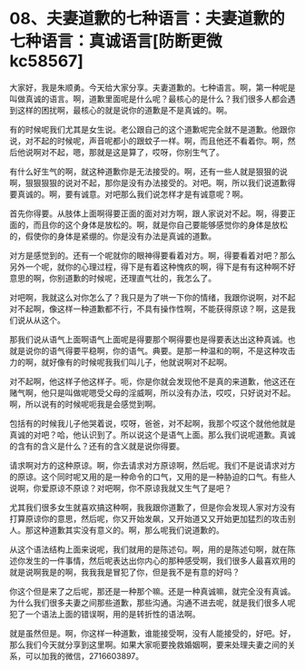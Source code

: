# 08、夫妻道歉的七种语言：夫妻道歉的七种语言：真诚语言[防断更微kc58567]

大家好，我是朱顺勇。今天给大家分享。夫妻道歉的。七种语言。啊，第一种呢是叫做真诚的语言。啊，道歉里面呢是什么呢？最核心的是什么？我们很多人都会遇到这样的困扰啊，最核心的就是说你的道歉是不是真诚的。啊。

有的时候呢我们尤其是女生说。老公跟自己的这个道歉呢完全就不是道歉。他跟你说，对不起的时候呢，声音呢都小的跟蚊子一样。啊，而且他还不看着你。啊，然后他说啊对不起，嗯，那就是这是算了，哎呀，你别生气了。

有什么好生气的啊，就这种道歉你是无法接受的。啊，还有一些人就是狠狠的说啊，狠狠狠狠的说对不起，那你是没有办法接受的。对吧。啊，所以我们说道歉得要真诚的。啊，要有诚意。对吧那么我们说怎样才是有诚意呢？啊。

首先你得要。从肢体上面啊得要正面的面对对方啊，跟人家说对不起。啊，得要正面的，而且你的这个身体是放松的。啊，就是你自己要能够感觉你的身体是放松的，假使你的身体是紧绷的。你是没有办法是真诚的道歉。

对方是感觉到的。还有一个呢就你的眼神得要看着对方。啊，得要看着对吧？那么另外一个呢，就你的心理过程，得下是有着这种愧疚的啊，得下是有有这种啊不好意思的啊，你别道歉的时候呢，还理直气壮的，我怎么了。

对吧啊，我就这么对你怎么了？我只是为了哄一下你的情绪，我跟你说啊，对不起对不起啊，像这样一种道歉都不行，不具有操作性啊，不能获得原谅？啊，这是我们说从从这个。

那我们说从语气上面啊语气上面呢是得要那个啊得要也是得要表达出这种真诚。也就是说你的语气得要平稳啊，你的语气。典要。是那一种温和的啊，不是这种攻击力的啊，就好像有的时候呢我我们叫儿子，他就说啊对不起啊。

对不起啊，他这样子他这样子。呃，你是你就会发现他不是真的来道歉，他这还在赌气啊，他只是叫做呢嗯受父母的淫威啊，所以没有办法，哎哎，只好说对不起。啊，所以说有的时候呢呃我是会感觉到啊。

包括有的时候我儿子他哭着说，哎呀，爸爸，对不起啊，我那个哎这个就他他就是真诚的对吧？哈，他认识到了。所以说这个是语气上面。那么我们说呢道歉。真诚的含有的含义是什么？还有的含义就是说你得要。

请求啊对方的这种原谅。啊，你去请求对方原谅啊，然后呢。我们不是说请求对方的原谅。这个同时呢又用的是一种命令的口气，又用的是一种胁迫的口气。有些人说啊，你爱原谅不原谅？对吧啊，你不原谅我就又生气了是吧？

尤其我们很多女生就喜欢搞这种啊，我我跟你道歉了，但是你会发现人家对方没有打算原谅你的意思，然后呢，你又开始发飙，又开始道又又开始更加猛烈的攻击别人。那这种道歉其实没有意义的。啊，那么呢我们说道歉的。

从这个语法结构上面来说呢，我们就用的是陈述句。啊，用的是陈述句啊，就在陈述你发生的一件事情，然后呢表达出你内心的那种感受啊，我们很多人最喜欢用的就是说啊我是的啊，我我我是冒犯了你，但是我不是有意的好吗？

你这个但是来了之后呢，那还是一种那个嘛。还是一种真诚嘛，就完全没有真诚。为什么我们很多夫妻之间那些道歉，那些沟通。沟通不进去呢，就是我们很多人呢犯了一个语法上面的错误啊，用的是转折性的语法啊。

就是虽然但是。啊，你这样一种道歉，谁能接受啊，没有人能接受的，好吧。好，那么我们今天就分享到这里啊。如果大家呃要挽救婚姻啊，要来处理夫妻之间的关系，可以加我的微信，2716603897。

